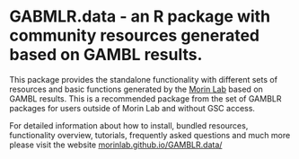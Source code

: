 # GABMLR.data - an R package with community resources generated based on GAMBL results.

This package provides the standalone functionality with different sets of
resources and basic functions generated by the
[Morin Lab](https://morinlab.github.io/) based on GAMBL results. This is a
recommended package from the set of GAMBLR packages for users outside of Morin
Lab and without GSC access.

For detailed information about how to install, bundled resources, functionality
overview, tutorials, frequently asked questions and much more please visit the
website [morinlab.github.io/GAMBLR.data/](https://morinlab.github.io/GAMBLR.data/)
